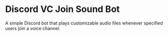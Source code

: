 # Discord VC Join Sound Bot
A simple Discord bot that plays customizable audio files whenever specified users join a voice channel.
